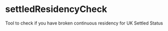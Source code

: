 # settledResidencyCheck
Tool to check if you have broken continuous residency for UK Settled Status
